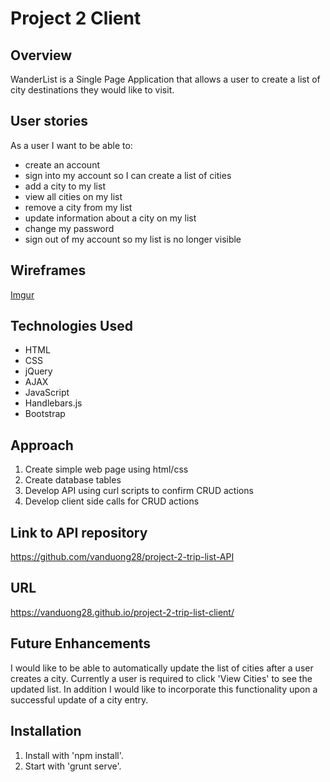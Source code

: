# Project 2 Client

## Overview
WanderList is a Single Page Application that allows a user to create a list of
city destinations they would like to visit.

## User stories
As a user I want to be able to:
-   create an account
-   sign into my account so I can create a list of cities
-   add a city to my list
-   view all cities on my list
-   remove a city from my list
-   update information about a city on my list
-   change my password
-   sign out of my account so my list is no longer visible

## Wireframes
[Imgur](http://i.imgur.com/mUv0GiT.jpg)

## Technologies Used
-   HTML
-   CSS
-   jQuery
-   AJAX
-   JavaScript
-   Handlebars.js
-   Bootstrap

## Approach
1. Create simple web page using html/css
2. Create database tables
3. Develop API using curl scripts to confirm CRUD actions
4. Develop client side calls for CRUD actions

## Link to API repository
https://github.com/vanduong28/project-2-trip-list-API

## URL
https://vanduong28.github.io/project-2-trip-list-client/

## Future Enhancements
I would like to be able to automatically update the list of cities after a user
creates a city. Currently a user is required to click 'View Cities' to see the
updated list. In addition I would like to incorporate this functionality upon
a successful update of a city entry.

## Installation
1. Install with 'npm install'.
2. Start with 'grunt serve'.
